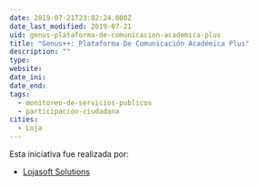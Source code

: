 ```yaml
---
date: 2019-07-21T23:02:24.000Z
date_last_modified: 2019-07-21
uid: genus-plataforma-de-comunicacion-academica-plus
title: "Genus++: Plataforma De Comunicación Académica Plus"
description: ""
type: 
website: 
date_ini: 
date_end: 
tags:
  - monitoreo-de-servicios-publicos
  - participación-ciudadana
cities: 
  - Loja
---
```


Esta iniciativa fue realizada por:

- [Lojasoft Solutions](/i/lojasoft-solutions.html)
